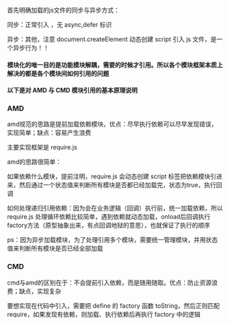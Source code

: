 首先明确加载的js文件的同步与异步方式：

同步：正常引入 <scirpt>，无 async,defer 标识

异步：其他，注意 document.createElement 动态创建 script 引入 js 文件，是一个异步行为！！

#### 模块化的唯一目的是功能模块解耦，需要的时候才引用。所以各个模块框架本质上解决的都是各个模块间如何引用的问题

#### 以下是对 AMD 与 CMD 模块引用的基本原理说明

### AMD

amd规范的思路是提前加载依赖模块，优点：尽早执行依赖可以尽早发现错误，实现简单；缺点：容易产生浪费

主要实现框架是 require.js

amd的思路很简单：

如果依赖什么模块，提前注明，require.js 会动态创建 script 标签把依赖模块引进来，然后通过一个状态值来判断所有模块是否都已经加载完，状态为true，执行回调

如何处理递归引用依赖：因为会在业务逻辑（回调）执行前，统一加载依赖，所以 require.js 处理循环依赖比较简单，遇到依赖就动态加载，onload后回调执行 factory方法（原型抽象出来，有点回调地狱的意思），也就保证了执行的顺序

ps：因为异步加载模块，为了处理引用多个模块，需要统一管理模块，并用状态值来判断所有模块是否已经全部加载

### CMD

cmd与amd的区别在于：不会提前引入依赖，而是随用随取。优点：防止资源浪费；缺点，实现复杂

要想实现在代码中引入，需要把 define 的 factory 函数 toString，然后正则匹配 require，如果发现有依赖，则加载、执行依赖后再执行 factory 中的逻辑


